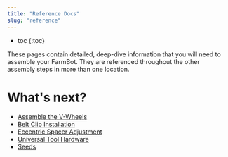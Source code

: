 ```yaml
---
title: "Reference Docs"
slug: "reference"
---
```


* toc
{:toc}

These pages contain detailed, deep-dive information that you will need to assemble your FarmBot. They are referenced throughout the other assembly steps in more than one location.

# What's next?

 * [Assemble the V-Wheels](reference/assemble-the-v-wheels.md)
 * [Belt Clip Installation](reference/belt-clip-installation.md)
 * [Eccentric Spacer Adjustment](reference/eccentric-spacer-adjustment.md)
 * [Universal Tool Hardware](reference/universal-tool-hardware.md)
 * [Seeds](reference/seeds.md)
